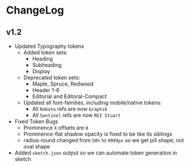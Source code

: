# ChangeLog

## v1.2
- Updated Typography tokens
    - Added token sets:
        - Heading
        - Subheading
        - Display
    - Deprecated token sets:
        - Maple, Spruce, Redwood
        - Header 1-6
        - Editorial and Editoral-Compact
    - Updated all font-families, including mobile/native tokens: 
        - All `Roboto` refs are now `Graphik`
        - All `Sentinel` refs are now `REI Stuart`
- Fixed Token Bugs
    - Prominence `X` offsets are `0`
    - Prominence-flat shadow opacity is fixed to be like its siblings
    - radius-round changed from `50%` to `9999px` so we get pill shape, not oval shape
- Added `sketch.json` output so we can automate token generation in sketch